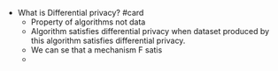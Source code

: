 - What is Differential privacy? #card
	- Property of algorithms not data
	- Algorithm satisfies differential privacy when dataset produced by this algorithm satisfies differential privacy.
	- We can se that a mechanism F satis
	-